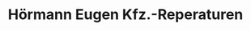 ---
title: "Hörmann Eugen Kfz.-Reperaturen"
url: /ehingen-donau/hoermann-eugen-kfz-reperaturen/
shop: Autowerkstatt
---